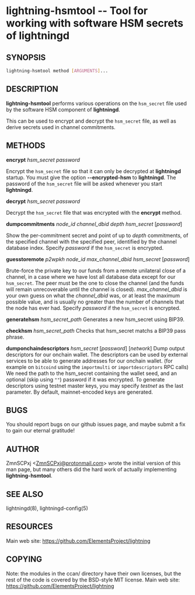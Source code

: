 lightning-hsmtool -- Tool for working with software HSM secrets of lightningd
=============================================================================

SYNOPSIS
--------
```bash
lightning-hsmtool method [ARGUMENTS]...
```

DESCRIPTION
-----------

**lightning-hsmtool** performs various operations on the `hsm_secret`
file used by the software HSM component of **lightningd**.

This can be used to encrypt and decrypt the `hsm_secret` file,
as well as derive secrets used in channel commitments.

METHODS
-------

**encrypt** *hsm\_secret* *password*

  Encrypt the `hsm_secret` file so that it can only be decrypted at
**lightningd** startup.
You must give the option **--encrypted-hsm** to **lightningd**.
The password of the `hsm_secret` file will be asked whenever you
start **lightningd**.

**decrypt** *hsm\_secret* *password*

  Decrypt the `hsm_secret` file that was encrypted with the **encrypt**
method.

**dumpcommitments** *node\_id* *channel\_dbid* *depth* *hsm\_secret* \[*password*\]

  Show the per-commitment secret and point of up to *depth* commitments,
of the specified channel with the specified peer,
identified by the channel database index.
Specify *password* if the `hsm_secret` is encrypted.

**guesstoremote** *p2wpkh* *node\_id* *max\_channel\_dbid* *hsm\_secret* \[*password*\]

  Brute-force the private key to our funds from a remote unilateral close
of a channel, in a case where we have lost all database data except for
our `hsm_secret`.
The peer must be the one to close the channel (and the funds will remain
unrecoverable until the channel is closed).
*max\_channel\_dbid* is your own guess on what the *channel\_dbid* was,
or at least the maximum possible value,
and is usually no greater than the number of channels that the node has
ever had.
Specify *password* if the `hsm_secret` is encrypted.

**generatehsm** *hsm\_secret\_path*
  Generates a new hsm\_secret using BIP39.

**checkhsm** *hsm\_secret\_path*
  Checks that hsm\_secret matchs a BIP39 pass phrase.

**dumponchaindescriptors** *hsm\_secret* \[*password*\] \[*network*\]
  Dump output descriptors for our onchain wallet.
The descriptors can be used by external services to be able to generate
addresses for our onchain wallet. (for example on `bitcoind` using the
`importmulti` or `importdescriptors` RPC calls)
We need the path to the hsm\_secret containing the wallet seed, and an optional
(skip using `""`) password if it was encrypted.
To generate descriptors using testnet master keys, you may specify *testnet* as
the last parameter. By default, mainnet-encoded keys are generated.

BUGS
----

You should report bugs on our github issues page, and maybe submit a fix
to gain our eternal gratitude!

AUTHOR
------
ZmnSCPxj <<ZmnSCPxj@protonmail.com>> wrote the initial version of
this man page, but many others did the hard work of actually implementing
**lightning-hsmtool**.

SEE ALSO
--------

lightningd(8), lightningd-config(5)

RESOURCES
---------

Main web site: <https://github.com/ElementsProject/lightning>

COPYING
-------

Note: the modules in the ccan/ directory have their own licenses, but
the rest of the code is covered by the BSD-style MIT license.
Main web site: <https://github.com/ElementsProject/lightning>

